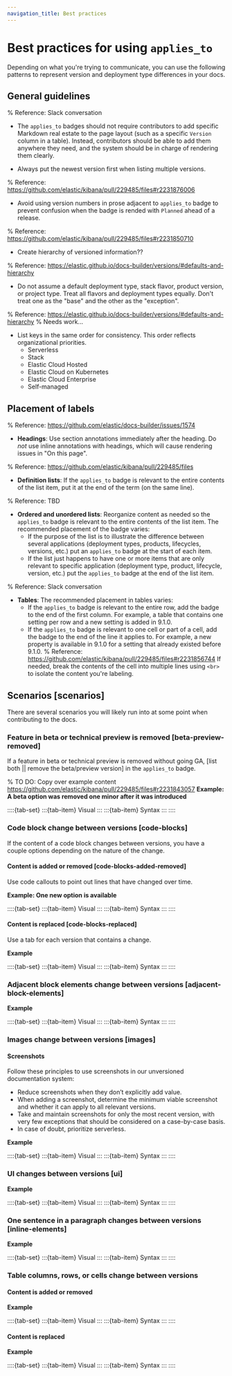 ```yaml
---
navigation_title: Best practices
---
```


# Best practices for using `applies_to`

Depending on what you're trying to communicate, you can use the following patterns to represent version and deployment type differences in your docs.

## General guidelines

% Reference: Slack conversation
* The `applies_to` badges should not require contributors to add specific Markdown real estate
  to the page layout (such as a specific `Version` column in a table).
  Instead, contributors should be able to add them anywhere they need, and the system should
  be in charge of rendering them clearly.

* Always put the newest version first when listing multiple versions.

% Reference: https://github.com/elastic/kibana/pull/229485/files#r2231876006
* Avoid using version numbers in prose adjacent to `applies_to` badge to prevent
  confusion when the badge is rended with `Planned` ahead of a release.

% Reference: https://github.com/elastic/kibana/pull/229485/files#r2231850710
* Create hierarchy of versioned information??

% Reference: https://elastic.github.io/docs-builder/versions/#defaults-and-hierarchy
* Do not assume a default deployment type, stack flavor, product version, or project type.
  Treat all flavors and deployment types equally. Don't treat one as the "base" and the other as the "exception".

% Reference: https://elastic.github.io/docs-builder/versions/#defaults-and-hierarchy
% Needs work...
* List keys in the same order for consistency. This order reflects organizational priorities.
  * Serverless
  * Stack
  * Elastic Cloud Hosted
  * Elastic Cloud on Kubernetes
  * Elastic Cloud Enterprise
  * Self-managed

## Placement of labels

% Reference: https://github.com/elastic/docs-builder/issues/1574
* **Headings**: Use section annotations immediately after the heading.
  Do _not_ use inline annotations with headings, which will cause rendering issues in "On this page".

% Reference: https://github.com/elastic/kibana/pull/229485/files
* **Definition lists**: If the `applies_to` badge is relevant to the entire contents of the list item,
  put it at the end of the term (on the same line).

% Reference: TBD
* **Ordered and unordered lists**: Reorganize content as needed so the `applies_to` badge is relevant
  to the entire contents of the list item. The recommended placement of the badge varies:
  * If the purpose of the list is to illustrate the difference between several applications (deployment types,
    products, lifecycles, versions, etc.) put an `applies_to` badge at the start of each item.
  * If the list just happens to have one or more items that are only relevant to specific application
    (deployment type, product, lifecycle, version, etc.) put the `applies_to` badge at the end of the list item.

% Reference: Slack conversation
* **Tables**: The recommended placement in tables varies:
  * If the `applies_to` badge is relevant to the entire row, add the badge to the end of
    the first column. For example, a table that contains one setting per row and a new setting
    is added in 9.1.0.
  * If the `applies_to` badge is relevant to one cell or part of a cell, add the badge to the
    end of the line it applies to. For example, a new property is available in 9.1.0 for a setting
    that already existed before 9.1.0.
    % Reference: https://github.com/elastic/kibana/pull/229485/files#r2231856744
    If needed, break the contents of the cell into multiple lines using `<br>` to isolate the
    content you're labeling.

## Scenarios [scenarios]

There are several scenarios you will likely run into at some point when contributing to the docs.

### Feature in beta or technical preview is removed [beta-preview-removed]

If a feature in beta or technical preview is removed without going GA,
[list both || remove the beta/preview version]
in the `applies_to` badge.

% TO DO: Copy over example content https://github.com/elastic/kibana/pull/229485/files#r2231843057
**Example: A beta option was removed one minor after it was introduced**

::::{tab-set}
:::{tab-item} Visual
:::
:::{tab-item} Syntax
:::
::::

### Code block change between versions [code-blocks]

If the content of a code block changes between versions,
you have a couple options depending on the nature of the change.

#### Content is added or removed [code-blocks-added-removed]

Use code callouts to point out lines that have changed over time.

**Example: One new option is available**

::::{tab-set}
:::{tab-item} Visual
:::
:::{tab-item} Syntax
:::
::::

#### Content is replaced [code-blocks-replaced]

Use a tab for each version that contains a change.

**Example**

::::{tab-set}
:::{tab-item} Visual
:::
:::{tab-item} Syntax
:::
::::

### Adjacent block elements change between versions [adjacent-block-elements]

**Example**

::::{tab-set}
:::{tab-item} Visual
:::
:::{tab-item} Syntax
:::
::::

### Images change between versions [images]

#### Screenshots

Follow these principles to use screenshots in our unversioned documentation system:

* Reduce screenshots when they don’t explicitly add value.
* When adding a screenshot, determine the minimum viable screenshot and whether it can apply to all relevant versions.
* Take and maintain screenshots for only the most recent version, with very few exceptions that should be considered on a case-by-case basis.
* In case of doubt, prioritize serverless.

**Example**

::::{tab-set}
:::{tab-item} Visual
:::
:::{tab-item} Syntax
:::
::::

### UI changes between versions [ui]

**Example**

::::{tab-set}
:::{tab-item} Visual
:::
:::{tab-item} Syntax
:::
::::

### One sentence in a paragraph changes between versions [inline-elements]

**Example**

::::{tab-set}
:::{tab-item} Visual
:::
:::{tab-item} Syntax
:::
::::

### Table columns, rows, or cells change between versions

#### Content is added or removed

**Example**

::::{tab-set}
:::{tab-item} Visual
:::
:::{tab-item} Syntax
:::
::::

#### Content is replaced

**Example**

::::{tab-set}
:::{tab-item} Visual
:::
:::{tab-item} Syntax
:::
::::
